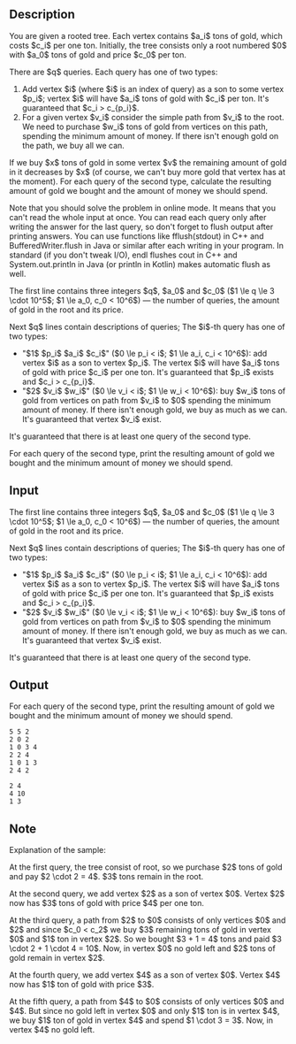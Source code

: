 ## Description

<div><p>You are given a rooted tree. Each vertex contains $a_i$ tons of gold, which costs $c_i$ per one ton. Initially, the tree consists only a root numbered $0$ with $a_0$ tons of gold and price $c_0$ per ton.</p><p>There are $q$ queries. Each query has one of two types: </p><ol> <li> Add vertex $i$ (where $i$ is an index of query) as a son to some vertex $p_i$; vertex $i$ will have $a_i$ tons of gold with $c_i$ per ton. It's guaranteed that $c_i &gt; c_{p_i}$. </li><li> For a given vertex $v_i$ consider the simple path from $v_i$ to the root. We need to purchase $w_i$ tons of gold from vertices on this path, spending the minimum amount of money. If there isn't enough gold on the path, <span class="tex-font-style-bf">we buy all we can</span>. </li></ol><p>If we buy $x$ tons of gold in some vertex $v$ the remaining amount of gold in it decreases by $x$ (of course, we can't buy more gold that vertex has at the moment). For each query of the second type, calculate the resulting amount of gold we bought and the amount of money we should spend.</p><p>Note that you should solve the problem in <span class="tex-font-style-tt">online</span> mode. It means that you can't read the whole input at once. You can read each query only after writing the answer for the last query, so don't forget to flush output after printing answers. You can use functions like <span class="tex-font-style-tt">fflush(stdout)</span> in <span class="tex-font-style-tt">C++</span> and <span class="tex-font-style-tt">BufferedWriter.flush</span> in <span class="tex-font-style-tt">Java</span> or similar after each writing in your program. In standard (if you don't tweak I/O), <span class="tex-font-style-tt">endl</span> flushes <span class="tex-font-style-tt">cout</span> in <span class="tex-font-style-tt">C++</span> and <span class="tex-font-style-tt">System.out.println</span> in <span class="tex-font-style-tt">Java</span> (or <span class="tex-font-style-tt">println</span> in <span class="tex-font-style-tt">Kotlin</span>) makes automatic flush as well. </p></div><div class="input-specification"><p>The first line contains three integers $q$, $a_0$ and $c_0$ ($1 \le q \le 3 \cdot 10^5$; $1 \le a_0, c_0 &lt; 10^6$)&nbsp;— the number of queries, the amount of gold in the root and its price.</p><p>Next $q$ lines contain descriptions of queries; The $i$-th query has one of two types: </p><ul> <li> "$1$ $p_i$ $a_i$ $c_i$" ($0 \le p_i &lt; i$; $1 \le a_i, c_i &lt; 10^6$): add vertex $i$ as a son to vertex $p_i$. The vertex $i$ will have $a_i$ tons of gold with price $c_i$ per one ton. It's guaranteed that $p_i$ exists and $c_i &gt; c_{p_i}$.</li><li> "$2$ $v_i$ $w_i$" ($0 \le v_i &lt; i$; $1 \le w_i &lt; 10^6$): buy $w_i$ tons of gold from vertices on path from $v_i$ to $0$ spending the minimum amount of money. If there isn't enough gold, we buy as much as we can. It's guaranteed that vertex $v_i$ exist. </li></ul><p>It's guaranteed that there is at least one query of the second type.</p></div><div class="output-specification"><p>For each query of the second type, print the resulting amount of gold we bought and the minimum amount of money we should spend.</p></div>

## Input

<p>The first line contains three integers $q$, $a_0$ and $c_0$ ($1 \le q \le 3 \cdot 10^5$; $1 \le a_0, c_0 &lt; 10^6$)&nbsp;— the number of queries, the amount of gold in the root and its price.</p><p>Next $q$ lines contain descriptions of queries; The $i$-th query has one of two types: </p><ul> <li> "$1$ $p_i$ $a_i$ $c_i$" ($0 \le p_i &lt; i$; $1 \le a_i, c_i &lt; 10^6$): add vertex $i$ as a son to vertex $p_i$. The vertex $i$ will have $a_i$ tons of gold with price $c_i$ per one ton. It's guaranteed that $p_i$ exists and $c_i &gt; c_{p_i}$.</li><li> "$2$ $v_i$ $w_i$" ($0 \le v_i &lt; i$; $1 \le w_i &lt; 10^6$): buy $w_i$ tons of gold from vertices on path from $v_i$ to $0$ spending the minimum amount of money. If there isn't enough gold, we buy as much as we can. It's guaranteed that vertex $v_i$ exist. </li></ul><p>It's guaranteed that there is at least one query of the second type.</p>

## Output

<p>For each query of the second type, print the resulting amount of gold we bought and the minimum amount of money we should spend.</p>





```input1
5 5 2
2 0 2
1 0 3 4
2 2 4
1 0 1 3
2 4 2
```




```output1
2 4
4 10
1 3
```



## Note

<p>Explanation of the sample:</p><p>At the first query, the tree consist of root, so we purchase $2$ tons of gold and pay $2 \cdot 2 = 4$. $3$ tons remain in the root.</p><p>At the second query, we add vertex $2$ as a son of vertex $0$. Vertex $2$ now has $3$ tons of gold with price $4$ per one ton.</p><p>At the third query, a path from $2$ to $0$ consists of only vertices $0$ and $2$ and since $c_0 &lt; c_2$ we buy $3$ remaining tons of gold in vertex $0$ and $1$ ton in vertex $2$. So we bought $3 + 1 = 4$ tons and paid $3 \cdot 2 + 1 \cdot 4 = 10$. Now, in vertex $0$ no gold left and $2$ tons of gold remain in vertex $2$.</p><p>At the fourth query, we add vertex $4$ as a son of vertex $0$. Vertex $4$ now has $1$ ton of gold with price $3$.</p><p>At the fifth query, a path from $4$ to $0$ consists of only vertices $0$ and $4$. But since no gold left in vertex $0$ and only $1$ ton is in vertex $4$, we buy $1$ ton of gold in vertex $4$ and spend $1 \cdot 3 = 3$. Now, in vertex $4$ no gold left.</p>
